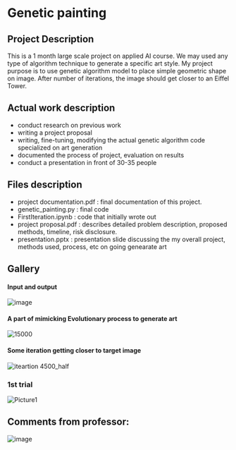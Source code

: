 
# Genetic painting 
## Project Description 
This is a 1 month large scale project on applied AI course. We may used any type of algorithm technique to generate a specific art style. 
My project purpose is to use genetic algorithm model to place simple geometric shape on image. After number of iterations, the image should get closer to an Eiffel Tower. 

## Actual work description 
- conduct research on previous work
- writing a project proposal 
- writing, fine-tuning, modifying the actual genetic algorithm code specialized on art generation 
- documented the process of project, evaluation on results 
- conduct a presentation in front of 30-35 people 

## Files description  
- project documentation.pdf : final documentation of this project. 
- genetic_painting.py :  final code 
- FirstIteration.ipynb : code that initially wrote out 
- project proposal.pdf : describes detailed problem description, proposed methods, timeline, risk disclosure. 
- presentation.pptx : presentation slide discussing the my overall project, methods used, process, etc on going genearate art

## Gallery 
#### Input and output 
![image](https://user-images.githubusercontent.com/107101940/235031586-e9fecd4c-5190-4f32-9dbe-33f001326122.png)

#### A part of mimicking Evolutionary process to generate art
![15000](https://user-images.githubusercontent.com/107101940/235032001-af7b5dbd-56f3-4d0f-96e2-9c8522a266e3.PNG)

#### Some iteration getting closer to target image 
![iteartion 4500_half](https://user-images.githubusercontent.com/107101940/235032179-f25c2a77-fda5-4b38-af0c-e30b13ef1eeb.PNG)

### 1st trial
![Picture1](https://user-images.githubusercontent.com/107101940/235032622-1bb276d4-329f-401c-8cd5-530cfad216d5.png)

### 

## Comments from professor: 
![image](https://user-images.githubusercontent.com/107101940/235033123-e94590ea-55c7-4d3e-b121-3ca126d38a9a.png)
